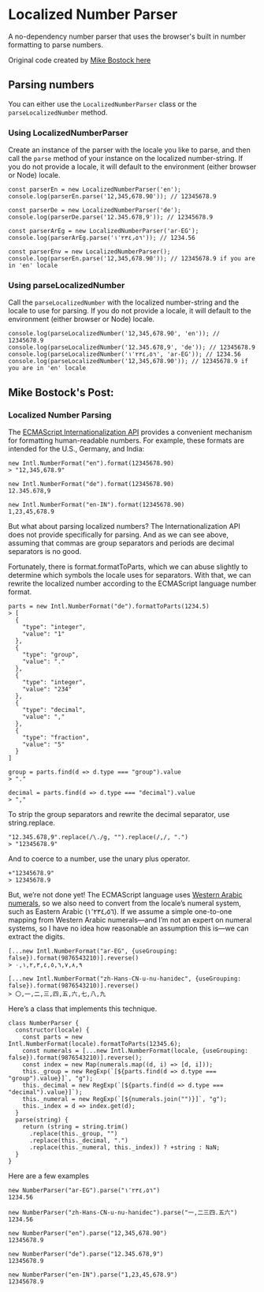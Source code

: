 # Localized Number Parser

A no-dependency number parser that uses the browser's built in number formatting to parse numbers.

Original code created by [Mike Bostock here](https://observablehq.com/@mbostock/localized-number-parsing)

## Parsing numbers

You can either use the `LocalizedNumberParser` class or the `parseLocalizedNumber` method.

### Using LocalizedNumberParser

Create an instance of the parser with the locale you like to parse, and then call the `parse` method of your instance on the localized number-string. If you do not provide a locale, it will default to the environment (either browser or Node) locale.

```
const parserEn = new LocalizedNumberParser('en');
console.log(parserEn.parse('12,345,678.90')); // 12345678.9

const parserDe = new LocalizedNumberParser('de');
console.log(parserDe.parse('12.345.678,9')); // 12345678.9

const parserArEg = new LocalizedNumberParser('ar-EG');
console.log(parserArEg.parse('١٬٢٣٤٫٥٦')); // 1234.56

const parserEnv = new LocalizedNumberParser();
console.log(parserEn.parse('12,345,678.90')); // 12345678.9 if you are in 'en' locale
```

### Using parseLocalizedNumber

Call the `parseLocalizedNumber` with the localized number-string and the locale to use for parsing. If you do not provide a locale, it will default to the environment (either browser or Node) locale.

```
console.log(parseLocalizedNumber('12,345,678.90', 'en')); // 12345678.9
console.log(parseLocalizedNumber('12.345.678,9', 'de')); // 12345678.9
console.log(parseLocalizedNumber('١٬٢٣٤٫٥٦', 'ar-EG')); // 1234.56
console.log(parseLocalizedNumber('12,345,678.90')); // 12345678.9 if you are in 'en' locale
```

## Mike Bostock's Post:

### Localized Number Parsing

The [ECMAScript Internationalization API](https://norbertlindenberg.com/2012/12/ecmascript-internationalization-api/index.html) provides a convenient mechanism for formatting human-readable numbers. For example, these formats are intended for the U.S., Germany, and India:

```
new Intl.NumberFormat("en").format(12345678.90)
> "12,345,678.9"
```

```
new Intl.NumberFormat("de").format(12345678.90)
12.345.678,9
```

```
new Intl.NumberFormat("en-IN").format(12345678.90)
1,23,45,678.9
```

But what about parsing localized numbers? The Internationalization API does not provide specifically for parsing. And as we can see above, assuming that commas are group separators and periods are decimal separators is no good.

Fortunately, there is format.formatToParts, which we can abuse slightly to determine which symbols the locale uses for separators. With that, we can rewrite the localized number according to the ECMAScript language number format.

```
parts = new Intl.NumberFormat("de").formatToParts(1234.5)
> [
  {
    "type": "integer",
    "value": "1"
  },
  {
    "type": "group",
    "value": "."
  },
  {
    "type": "integer",
    "value": "234"
  },
  {
    "type": "decimal",
    "value": ","
  },
  {
    "type": "fraction",
    "value": "5"
  }
]
```

```
group = parts.find(d => d.type === "group").value
> "."
```

```
decimal = parts.find(d => d.type === "decimal").value
> ","
```

To strip the group separators and rewrite the decimal separator, use string.replace.

```
"12.345.678,9".replace(/\./g, "").replace(/,/, ".")
> "12345678.9"
```

And to coerce to a number, use the unary plus operator.

```
+"12345678.9"
> 12345678.9
```

But, we’re not done yet! The ECMAScript language uses [Western Arabic numerals](https://en.wikipedia.org/wiki/Arabic_numerals), so we also need to convert from the locale’s numeral system, such as Eastern Arabic (١٬٢٣٤٫٥٦). If we assume a simple one-to-one mapping from Western Arabic numerals—and I’m not an expert on numeral systems, so I have no idea how reasonable an assumption this is—we can extract the digits.

```
[...new Intl.NumberFormat("ar-EG", {useGrouping: false}).format(9876543210)].reverse()
> ٠,١,٢,٣,٤,٥,٦,٧,٨,٩
```

```
[...new Intl.NumberFormat("zh-Hans-CN-u-nu-hanidec", {useGrouping: false}).format(9876543210)].reverse()
> 〇,一,二,三,四,五,六,七,八,九
```

Here’s a class that implements this technique.

```
class NumberParser {
  constructor(locale) {
    const parts = new Intl.NumberFormat(locale).formatToParts(12345.6);
    const numerals = [...new Intl.NumberFormat(locale, {useGrouping: false}).format(9876543210)].reverse();
    const index = new Map(numerals.map((d, i) => [d, i]));
    this._group = new RegExp(`[${parts.find(d => d.type === "group").value}]`, "g");
    this._decimal = new RegExp(`[${parts.find(d => d.type === "decimal").value}]`);
    this._numeral = new RegExp(`[${numerals.join("")}]`, "g");
    this._index = d => index.get(d);
  }
  parse(string) {
    return (string = string.trim()
      .replace(this._group, "")
      .replace(this._decimal, ".")
      .replace(this._numeral, this._index)) ? +string : NaN;
  }
}
```

Here are a few examples

```
new NumberParser("ar-EG").parse("١٬٢٣٤٫٥٦")
1234.56
```

```
new NumberParser("zh-Hans-CN-u-nu-hanidec").parse("一,二三四.五六")
1234.56
```

```
new NumberParser("en").parse("12,345,678.90")
12345678.9
```

```
new NumberParser("de").parse("12.345.678,9")
12345678.9
```

```
new NumberParser("en-IN").parse("1,23,45,678.9")
12345678.9
```
